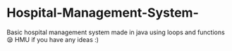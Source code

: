 # Hospital-Management-System-
Basic hospital management system made in java using loops and functions😪
HMU if you have any ideas :)
